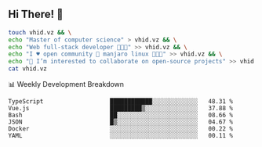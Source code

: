 ## Hi There! 👋

```sh
touch vhid.vz && \
echo "Master of computer science" > vhid.vz && \
echo "Web full-stack developer 🙈🙉🙊" >> vhid.vz && \
echo "I ♥️ open community 🎯 manjaro linux 🎉🐍🥳" >> vhid.vz && \
echo "👯 I’m interested to collaborate on open-source projects" >> vhid.vz && \
cat vhid.vz
```
:bar_chart: Weekly Development Breakdown

<!--START_SECTION:waka-->

```text
TypeScript                   ████████████░░░░░░░░░░░░░   48.31 %
Vue.js                       █████████▒░░░░░░░░░░░░░░░   37.88 %
Bash                         ██░░░░░░░░░░░░░░░░░░░░░░░   08.66 %
JSON                         █▒░░░░░░░░░░░░░░░░░░░░░░░   04.67 %
Docker                       ░░░░░░░░░░░░░░░░░░░░░░░░░   00.22 %
YAML                         ░░░░░░░░░░░░░░░░░░░░░░░░░   00.11 %
```

<!--END_SECTION:waka-->
